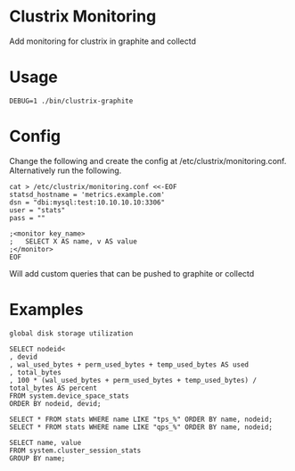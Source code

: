 Clustrix Monitoring
================================

Add monitoring for clustrix in graphite and collectd

Usage
================================

```
DEBUG=1 ./bin/clustrix-graphite
```

Config
===============================

Change the following and create the config at /etc/clustrix/monitoring.conf.
Alternatively run the following.

```
cat > /etc/clustrix/monitoring.conf <<-EOF
statsd_hostname = 'metrics.example.com'
dsn = "dbi:mysql:test:10.10.10.10:3306"
user = "stats"
pass = ""

;<monitor key_name>
;	SELECT X AS name, v AS value
;</monitor>
EOF
```

Will add custom queries that can be pushed to graphite or collectd

Examples
================================
```
global disk storage utilization

SELECT nodeid<
, devid
, wal_used_bytes + perm_used_bytes + temp_used_bytes AS used
, total_bytes
, 100 * (wal_used_bytes + perm_used_bytes + temp_used_bytes) / total_bytes AS percent
FROM system.device_space_stats
ORDER BY nodeid, devid;

SELECT * FROM stats WHERE name LIKE "tps_%" ORDER BY name, nodeid;
SELECT * FROM stats WHERE name LIKE "qps_%" ORDER BY name, nodeid;

SELECT name, value
FROM system.cluster_session_stats
GROUP BY name;
```
